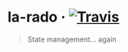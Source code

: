 # la-rado · [![Travis](https://img.shields.io/travis/flipactual/la-rado.svg?style=flat-square)](https://travis-ci.org/flipactual/la-rado/)

> State management... again
